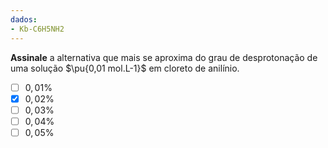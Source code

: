 ```yaml
---
dados:
- Kb-C6H5NH2
---
```


**Assinale** a alternativa que mais se aproxima do grau de desprotonação de uma solução $\pu{0,01 mol.L-1}$ em cloreto de anilínio.

- [ ] $0,01\%$
- [x] $0,02\%$
- [ ] $0,03\%$
- [ ] $0,04\%$
- [ ] $0,05\%$
